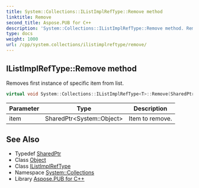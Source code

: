 ```yaml
---
title: System::Collections::IListImplRefType::Remove method
linktitle: Remove
second_title: Aspose.PUB for C++
description: 'System::Collections::IListImplRefType::Remove method. Removes first instance of specific item from list in C++.'
type: docs
weight: 1000
url: /cpp/system.collections/ilistimplreftype/remove/
---
```

## IListImplRefType::Remove method


Removes first instance of specific item from list.

```cpp
virtual void System::Collections::IListImplRefType<T>::Remove(SharedPtr<System::Object> item) override
```


| Parameter | Type | Description |
| --- | --- | --- |
| item | SharedPtr\<System::Object\> | Item to remove. |

## See Also

* Typedef [SharedPtr](../../../system/sharedptr/)
* Class [Object](../../../system/object/)
* Class [IListImplRefType](../)
* Namespace [System::Collections](../../)
* Library [Aspose.PUB for C++](../../../)
